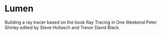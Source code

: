 # Lumen
Building a ray tracer based on the book Ray Tracing in One Weekend Peter Shirley edited by Steve Hollasch and Trevor David Black.
